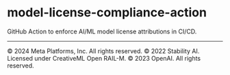 # model-license-compliance-action
GitHub Action to enforce AI/ML model license attributions in CI/CD.

















---
© 2024 Meta Platforms, Inc. All rights reserved.
© 2022 Stability AI. Licensed under CreativeML Open RAIL-M.
© 2023 OpenAI. All rights reserved.


